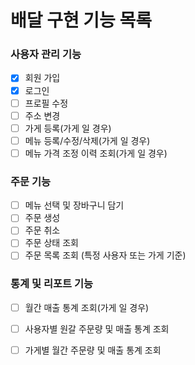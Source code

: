 # 배달 구현 기능 목록

### 사용자 관리 기능
- [x] 회원 가입
- [x] 로그인
- [ ] 프로필 수정
- [ ] 주소 변경
- [ ] 가게 등록(가게 일 경우)
- [ ] 메뉴 등록/수정/삭제(가게 일 경우)
- [ ] 메뉴 가격 조정 이력 조회(가게 일 경우)

### 주문 기능
- [ ] 메뉴 선택 및 장바구니 담기
- [ ] 주문 생성
- [ ] 주문 취소
- [ ] 주문 상태 조회
- [ ] 주문 목록 조회 (특정 사용자 또는 가게 기준)

### 통계 및 리포트 기능
- [ ] 월간 매출 통계 조회(가게 일 경우)
- [ ] 사용자별 원갈 주문량 및 매출 통계 조회
- [ ] 가게별 월간 주문량 및 매출 통계 조회

